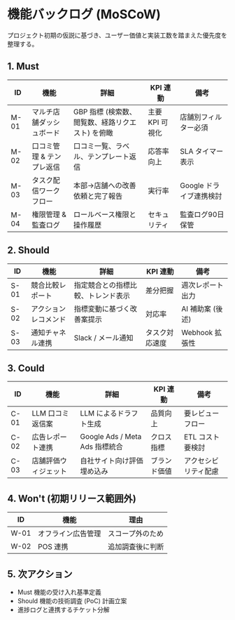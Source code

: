 # 機能バックログ (MoSCoW)

プロジェクト初期の仮説に基づき、ユーザー価値と実装工数を踏まえた優先度を整理する。

## 1. Must

| ID | 機能 | 詳細 | KPI 連動 | 備考 |
| --- | --- | --- | --- | --- |
| M-01 | マルチ店舗ダッシュボード | GBP 指標 (検索数、閲覧数、経路リクエスト) を俯瞰 | 主要 KPI 可視化 | 店舗別フィルター必須 |
| M-02 | 口コミ管理 & テンプレ返信 | 口コミ一覧、ラベル、テンプレート返信 | 応答率向上 | SLA タイマー表示 |
| M-03 | タスク配信ワークフロー | 本部→店舗への改善依頼と完了報告 | 実行率 | Google ドライブ連携検討 |
| M-04 | 権限管理 & 監査ログ | ロールベース権限と操作履歴 | セキュリティ | 監査ログ90日保管 |

## 2. Should

| ID | 機能 | 詳細 | KPI 連動 | 備考 |
| --- | --- | --- | --- | --- |
| S-01 | 競合比較レポート | 指定競合との指標比較、トレンド表示 | 差分把握 | 週次レポート出力 |
| S-02 | アクションレコメンド | 指標変動に基づく改善案提示 | 対応率 | AI 補助案 (後述) |
| S-03 | 通知チャネル連携 | Slack / メール通知 | タスク対応速度 | Webhook 拡張性 |

## 3. Could

| ID | 機能 | 詳細 | KPI 連動 | 備考 |
| --- | --- | --- | --- | --- |
| C-01 | LLM 口コミ返信案 | LLM によるドラフト生成 | 品質向上 | 要レビューフロー |
| C-02 | 広告レポート連携 | Google Ads / Meta Ads 指標統合 | クロス指標 | ETL コスト要検討 |
| C-03 | 店舗評価ウィジェット | 自社サイト向け評価埋め込み | ブランド価値 | アクセシビリティ配慮 |

## 4. Won't (初期リリース範囲外)

| ID | 機能 | 理由 |
| --- | --- | --- |
| W-01 | オフライン広告管理 | スコープ外のため |
| W-02 | POS 連携 | 追加調査後に判断 |

## 5. 次アクション

- Must 機能の受け入れ基準定義
- Should 機能の技術調査 (PoC) 計画立案
- 進捗ログと連携するチケット分解
